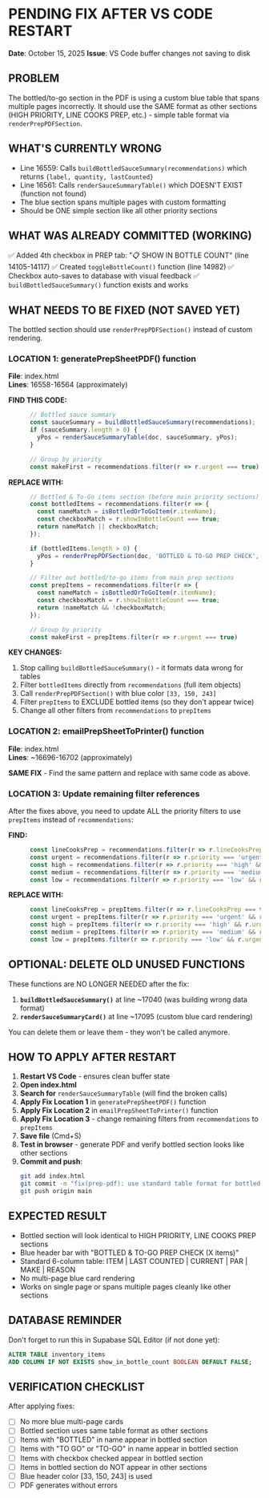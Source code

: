 # PENDING FIX AFTER VS CODE RESTART
**Date**: October 15, 2025
**Issue**: VS Code buffer changes not saving to disk

## PROBLEM
The bottled/to-go section in the PDF is using a custom blue table that spans multiple pages incorrectly. It should use the SAME format as other sections (HIGH PRIORITY, LINE COOKS PREP, etc.) - simple table format via `renderPrepPDFSection`.

## WHAT'S CURRENTLY WRONG
- Line 16559: Calls `buildBottledSauceSummary(recommendations)` which returns `{label, quantity, lastCounted}`
- Line 16561: Calls `renderSauceSummaryTable()` which DOESN'T EXIST (function not found)
- The blue section spans multiple pages with custom formatting
- Should be ONE simple section like all other priority sections

## WHAT WAS ALREADY COMMITTED (WORKING)
✅ Added 4th checkbox in PREP tab: "📋 SHOW IN BOTTLE COUNT" (line 14105-14117)
✅ Created `toggleBottleCount()` function (line 14982)
✅ Checkbox auto-saves to database with visual feedback
✅ `buildBottledSauceSummary()` function exists and works

## WHAT NEEDS TO BE FIXED (NOT SAVED YET)
The bottled section should use `renderPrepPDFSection()` instead of custom rendering.

### LOCATION 1: generatePrepSheetPDF() function
**File**: index.html  
**Lines**: 16558-16564 (approximately)

**FIND THIS CODE:**
```javascript
      // Bottled sauce summary
      const sauceSummary = buildBottledSauceSummary(recommendations);
      if (sauceSummary.length > 0) {
        yPos = renderSauceSummaryTable(doc, sauceSummary, yPos);
      }

      // Group by priority
      const makeFirst = recommendations.filter(r => r.urgent === true)
```

**REPLACE WITH:**
```javascript
      // Bottled & To-Go items section (before main priority sections)
      const bottledItems = recommendations.filter(r => {
        const nameMatch = isBottledOrToGoItem(r.itemName);
        const checkboxMatch = r.showInBottleCount === true;
        return nameMatch || checkboxMatch;
      });

      if (bottledItems.length > 0) {
        yPos = renderPrepPDFSection(doc, 'BOTTLED & TO-GO PREP CHECK', bottledItems, yPos, [33, 150, 243]);
      }

      // Filter out bottled/to-go items from main prep sections
      const prepItems = recommendations.filter(r => {
        const nameMatch = isBottledOrToGoItem(r.itemName);
        const checkboxMatch = r.showInBottleCount === true;
        return !nameMatch && !checkboxMatch;
      });

      // Group by priority
      const makeFirst = prepItems.filter(r => r.urgent === true)
```

**KEY CHANGES:**
1. Stop calling `buildBottledSauceSummary()` - it formats data wrong for tables
2. Filter `bottledItems` directly from `recommendations` (full item objects)
3. Call `renderPrepPDFSection()` with blue color `[33, 150, 243]`
4. Filter `prepItems` to EXCLUDE bottled items (so they don't appear twice)
5. Change all other filters from `recommendations` to `prepItems`

### LOCATION 2: emailPrepSheetToPrinter() function
**File**: index.html  
**Lines**: ~16696-16702 (approximately)

**SAME FIX** - Find the same pattern and replace with same code as above.

### LOCATION 3: Update remaining filter references
After the fixes above, you need to update ALL the priority filters to use `prepItems` instead of `recommendations`:

**FIND:**
```javascript
      const lineCooksPrep = recommendations.filter(r => r.lineCooksPrep === true && r.urgent !== true)
      const urgent = recommendations.filter(r => r.priority === 'urgent' && r.urgent !== true && r.lineCooksPrep !== true);
      const high = recommendations.filter(r => r.priority === 'high' && r.urgent !== true && r.lineCooksPrep !== true);
      const medium = recommendations.filter(r => r.priority === 'medium' && r.urgent !== true && r.lineCooksPrep !== true);
      const low = recommendations.filter(r => r.priority === 'low' && r.urgent !== true && r.lineCooksPrep !== true);
```

**REPLACE WITH:**
```javascript
      const lineCooksPrep = prepItems.filter(r => r.lineCooksPrep === true && r.urgent !== true)
      const urgent = prepItems.filter(r => r.priority === 'urgent' && r.urgent !== true && r.lineCooksPrep !== true);
      const high = prepItems.filter(r => r.priority === 'high' && r.urgent !== true && r.lineCooksPrep !== true);
      const medium = prepItems.filter(r => r.priority === 'medium' && r.urgent !== true && r.lineCooksPrep !== true);
      const low = prepItems.filter(r => r.priority === 'low' && r.urgent !== true && r.lineCooksPrep !== true);
```

## OPTIONAL: DELETE OLD UNUSED FUNCTIONS
These functions are NO LONGER NEEDED after the fix:

1. **`buildBottledSauceSummary()`** at line ~17040 (was building wrong data format)
2. **`renderSauceSummaryCard()`** at line ~17095 (custom blue card rendering)

You can delete them or leave them - they won't be called anymore.

## HOW TO APPLY AFTER RESTART
1. **Restart VS Code** - ensures clean buffer state
2. **Open index.html**
3. **Search for** `renderSauceSummaryTable` (will find the broken calls)
4. **Apply Fix Location 1** in `generatePrepSheetPDF()` function
5. **Apply Fix Location 2** in `emailPrepSheetToPrinter()` function  
6. **Apply Fix Location 3** - change remaining filters from `recommendations` to `prepItems`
7. **Save file** (Cmd+S)
8. **Test in browser** - generate PDF and verify bottled section looks like other sections
9. **Commit and push**:
   ```bash
   git add index.html
   git commit -m "fix(prep-pdf): use standard table format for bottled section"
   git push origin main
   ```

## EXPECTED RESULT
- Bottled section will look identical to HIGH PRIORITY, LINE COOKS PREP sections
- Blue header bar with "BOTTLED & TO-GO PREP CHECK (X items)"
- Standard 6-column table: ITEM | LAST COUNTED | CURRENT | PAR | MAKE | REASON
- No multi-page blue card rendering
- Works on single page or spans multiple pages cleanly like other sections

## DATABASE REMINDER
Don't forget to run this in Supabase SQL Editor (if not done yet):
```sql
ALTER TABLE inventory_items 
ADD COLUMN IF NOT EXISTS show_in_bottle_count BOOLEAN DEFAULT FALSE;
```

## VERIFICATION CHECKLIST
After applying fixes:
- [ ] No more blue multi-page cards
- [ ] Bottled section uses same table format as other sections
- [ ] Items with "BOTTLED" in name appear in bottled section
- [ ] Items with "TO GO" or "TO-GO" in name appear in bottled section
- [ ] Items with checkbox checked appear in bottled section
- [ ] Items in bottled section do NOT appear in other sections
- [ ] Blue header color [33, 150, 243] is used
- [ ] PDF generates without errors
